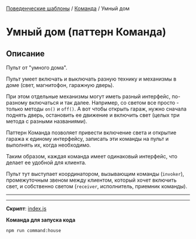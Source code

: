 [Поведенческие шаблоны](../../#readme) / [Команда](../#readme) / Умный дом


# Умный дом (паттерн Команда)

## Описание

Пульт от "умного дома".

Пульт умеет включать и выключать разную технику и механизмы в доме (свет, магнитофон, гаражную дверь).

При этом отдельные механизмы могут иметь разный интерфейс, по-разному включаться и так далее. Например, со светом все просто - только методы `on()` и `off()`. А вот чтобы открыть гараж, нужно сначала поднять дверь, остановить ее движение и включить свет (целых три метода с разными названиями).

Паттерн Команда позволяет привести включение света и открытие гаража к единому интерфейсу, записать эти команды на пульт и выполнять их, когда необходимо.

Таким образом, каждая команда имеет одинаковый интерфейс, что делает ее удобной для клиента.

Пульт тут выступает координатором, вызывающим команды (`invoker`), промежуточным звеном между клиентом, который хочет включить свет, и собственно светом (`receiver`, исполнитель, приемник команды).

***
***

**Скрипт**: [index.js](./index.js)

**Команда для запуска кода**

```
npm run command:house
```
